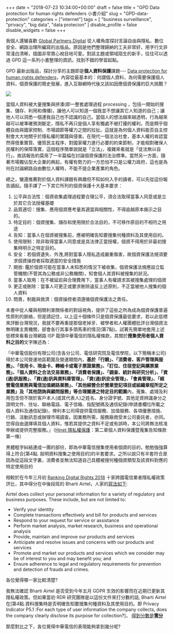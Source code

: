 

+++
date = "2018-07-23 10:34:00+00:00"
draft = false
title = "GPD Data protection for human rights defenders 小書介紹"
slug = "GPD-data-protection"
categories = ["internet"]
tags = [
  "business surveillance",
  "privacy",
  "big data",
  "data protecion"
  ]
disable_profile = false
disable_widgets = false
+++

我個人還蠻喜歡 [Global Partners Digital](https://www.gp-digital.org/) 從人權角度探討言論自由與隱私、數位安全、網路治理所編寫的出版品。原因是他們整理歸納的工夫非常好，用字行文非常淺白清晰，插圖非常賞心裞目地可愛。對該主題或領域陌生的新手，往往可以透過 GPD 這一系列小書整理的資訊，找到不錯的學習起點。

<!--more-->

 GPD 最新出版品，探討分享的主題即是**個人資料保護**課題---
[Data protection for human rights defenders](https://www.gp-digital.org/publication/travel-guide-to-data-protection/)，內容從最基本的：何謂個人資料，為何需要保護個人資料，個資保護的簡史發展，進入互聯網時代後又該如因應個資保護的巨大挑戰？

![](https://www.gp-digital.org/wp-content/uploads/2018/07/cover-367x450.png)

當個人資料被大量搜集與拼湊(即一整套處理過程 processing ，包括一開始的搜集、儲存、利用和傳播)，讓他人可以知道一個我並不想讓其它人知道的自己；讓他人可以洞悉一個連我自己也不認識的自己。當個人的想法越來越透明，行為越來越可以被準確預測斷定，隱私不再只是個人享有獨處不被打擾的權利，而是闗乎個體自由與國家控制、市場調節等權力之間的拉扯。這就是為何個人資料能否自主控制會大大地關乎於隱私權的實踐與侵害。在現代一個法治社會，基本人權的肯認當然得借重實質、優質民主程序，對國家權力進行必要的約束節制，才能相對確保人民權利的保障落實，這個程序簡單說就是「立法」，複雜來看就是「徒法無以自行」，故該報告約莫用了一半篇幅在討論個資保護的法治標準。當然另一方面，隨著市場獨佔型大企業的興起，有權有勢力的一方恐怕不只是公權力政府，這也是為何在討論網路自由數位人權時，不能不提企業產業的角色。

總之，蠻還推薦對於個人資料課題有興趣但不知如何入手的讀者，可以先從這份報告讀起。隨手譯了一下其它所列的個資保護十大基本要求：

1. 公平與合法性：個資收集處理過程要合理公平，須合法取得當事人同意或是立於其它合法授權基礎
2. 品質適切：搜集、應用個資應考量其適當與相關性，不得逾越原本揭示之目的。
3. 特定目的：個資搜集、儲存和使用限於合法目的，不可移作原目的不相符之用途
4. 告知：當事人在個資被搜集前，應被明確告知要搜集何種資料及其使用目的。
5. 使用限制：除非取得當事人同意或是具法律正當授權，個資不得用於非最初搜集時明示之特定目的。
6. 安全：若個資遺失、外洩,將對當事人隱私造成嚴重傷害，故個資保護法規須要求個資操控者採取適當的安全措施
7. 開放: 鑑於個資可能在當事人未知悉的情況下被收集，個資保護法規應設立監管機關(不管其為公務或非公務機關)，知會個人其資料被搜集的狀況。
8. 當事人取用：在不被延宕與合理費用下，當事人有權請求其被搜集處理的個資
9. 更正或刪除：當事人可更正或要求刪除違反上述原則，不正當被他人搜集的個人資料
10. 問責，制裁與救濟：個資操控者須遵循個資保護法之責任。

本書中從人權與相關利害關係者的對話視角，提供了這些之所為成為個資保護普遍性原則的脈絡，但是請記住，以上這十個條件只是個資保護最低要求，若以此低標來評斷台灣現況，我就不要再重提那個老掉牙、被學者和人權團體批評台灣個資法無明確主責機關，部會各行其事多頭馬車的情況(第7點)。試著先簡單地套用上述低標來看看台灣網路 ISP 龍頭中華電信的隱私權條款，其關於**搜集使用者個人資料之目的**文字陳述為：

「中華電信股份有限公司(含各分公司、電信研究院及電信學院，以下簡稱本公司)得於本公司營運地區範圍及營運期間內，**基於「行銷」、「消費者、客戶管理與服務」、「信用卡、現金卡、轉帳卡或電子票證業務」、「訂位、住宿登記與購票業務」、「個人資料之合法交易業務」、「消費者保護」、「調查、統計與研究分析」、「資(通)訊服務」、「資(通)訊與資料庫管理」、「資(通)訊安全管理」、「會員管理」、「經營電信業務與電信加值網路業務」、「其他經營合於營業登記項目或組織章程所定之業務」及「其他諮詢與顧問服務」等合理關連之特定目的範圍**內，蒐集、處理及利用包含但不限於客戶本人(或其代表人)之姓名、身分證字號、其他足資辨識身分之證明文件、住址、聯絡電話、電子信箱、指配號碼及通信紀錄(申請書欄位所載之個人資料及通信紀錄)，俾利本公司得提供電信服務、加值服務、各項優惠措施、行銷、活動訊息或辦理市場調查。因業務所需，服務廠商受本公司委託者，亦同。您得自由選擇填具個人資料，惟若其提供之資料不足或有誤時，本公司將無法核准申辦或提供完整服務。」（[Hinet 隱私權保護]([https://www.hinet.net/privacy.html)：第二章個人資料保護暨蒐集告知條款第一條）

黑體粗字糾結連成一團的部份，即為中華電信搜集使用者個資的目的，勉勉強強算得上符合[第4點. 敍明資料搜集之使用目的]的半套要求。之所以說只有半套符合昰因為從這段文字裏，消費者並無法知道自己具體被搜何種個資類型及該資料對應的特定使用目的

相較於在今年三月初 [Ranking Digital Rights 2018](https://rankingdigitalrights.org) 十家跨國電信業者隱私權政策評比，其中得分在中後段班的 Bharti Airtel，人家的[寫法如下](https://www.airtel.in/forme/privacy-policy/collection-of-personal-info):

Airtel does collect your personal information for a variety of regulatory and business purposes. These include, but are not limited to:

- Verify your identity
- Complete transactions effectively and bill for products and services
- Respond to your request for service or assistance
- Perform market analysis, market research, business and operational analysis
- Provide, maintain and improve our products and services
- Anticipate and resolve issues and concerns with our products and services
- Promote and market our products and services which we consider may be of interest to you and may benefit you; and
- Ensure adherence to legal and regulatory requirements for prevention and detection of frauds and crimes.

各位覺得哪一家比較清楚? 

我無法確認 Bharti Airtel 是否受到今年五月 GDPR 生效的影響而在近期已更新其隱私權政策。但如果當初 RDR 研究團隊是以這份文件來打分數的話, Bharti Airtel 在[第4點.資料搜集時是否明確告知要搜集何種資料及其使用目的。即 Privacy Indicator P5.1 :For each type of user information the company collects, does the company clearly disclose its purpose for collection?]， [得到分數是**零分**](https://rankingdigitalrights.org/index2018/indicators/p5/)

那麼對比之下，各位覺得中華電信的表現能夠拿到幾分呢? 


